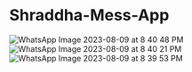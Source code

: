 # Shraddha-Mess-App
![WhatsApp Image 2023-08-09 at 8 40 48 PM](https://github.com/amolkhedekar26/Shraddha-Mess-App/assets/108868936/6e1d9f23-3234-47ac-aab4-5877ae718f8c)
![WhatsApp Image 2023-08-09 at 8 40 21 PM](https://github.com/amolkhedekar26/Shraddha-Mess-App/assets/108868936/12703da9-bbb8-4d85-bdda-c6f9bc5e9bcf)
![WhatsApp Image 2023-08-09 at 8 39 53 PM](https://github.com/amolkhedekar26/Shraddha-Mess-App/assets/108868936/057725a0-e0bf-48a6-aced-d6ba8df8643b)
